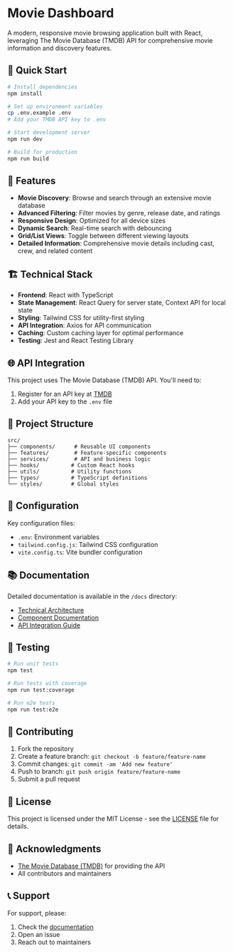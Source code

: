 # Movie Dashboard

A modern, responsive movie browsing application built with React, leveraging The Movie Database (TMDB) API for comprehensive movie information and discovery features.

## 🚀 Quick Start

```bash
# Install dependencies
npm install

# Set up environment variables
cp .env.example .env
# Add your TMDB API key to .env

# Start development server
npm run dev

# Build for production
npm run build
```

## 🎯 Features

- **Movie Discovery**: Browse and search through an extensive movie database
- **Advanced Filtering**: Filter movies by genre, release date, and ratings
- **Responsive Design**: Optimized for all device sizes
- **Dynamic Search**: Real-time search with debouncing
- **Grid/List Views**: Toggle between different viewing layouts
- **Detailed Information**: Comprehensive movie details including cast, crew, and related content

## 🏗️ Technical Stack

- **Frontend**: React with TypeScript
- **State Management**: React Query for server state, Context API for local state
- **Styling**: Tailwind CSS for utility-first styling
- **API Integration**: Axios for API communication
- **Caching**: Custom caching layer for optimal performance
- **Testing**: Jest and React Testing Library

## 🌐 API Integration

This project uses The Movie Database (TMDB) API. You'll need to:

1. Register for an API key at [TMDB](https://www.themoviedb.org/documentation/api)
2. Add your API key to the `.env` file

## 📁 Project Structure

```
src/
├── components/      # Reusable UI components
├── features/        # Feature-specific components
├── services/        # API and business logic
├── hooks/          # Custom React hooks
├── utils/          # Utility functions
├── types/          # TypeScript definitions
└── styles/         # Global styles
```

## 🔧 Configuration

Key configuration files:

- `.env`: Environment variables
- `tailwind.config.js`: Tailwind CSS configuration
- `vite.config.ts`: Vite bundler configuration

## 📚 Documentation

Detailed documentation is available in the `/docs` directory:

- [Technical Architecture](./docs/technical-architecture.md)
- [Component Documentation](./docs/components.md)
- [API Integration Guide](./docs/api-integration.md)

## 🧪 Testing

```bash
# Run unit tests
npm test

# Run tests with coverage
npm run test:coverage

# Run e2e tests
npm run test:e2e
```

## 🤝 Contributing

1. Fork the repository
2. Create a feature branch: `git checkout -b feature/feature-name`
3. Commit changes: `git commit -am 'Add new feature'`
4. Push to branch: `git push origin feature/feature-name`
5. Submit a pull request

## 📄 License

This project is licensed under the MIT License - see the [LICENSE](LICENSE) file for details.

## 🙏 Acknowledgments

- [The Movie Database (TMDB)](https://www.themoviedb.org/) for providing the API
- All contributors and maintainers

## 📞 Support

For support, please:

1. Check the [documentation](./docs)
2. Open an issue
3. Reach out to maintainers
